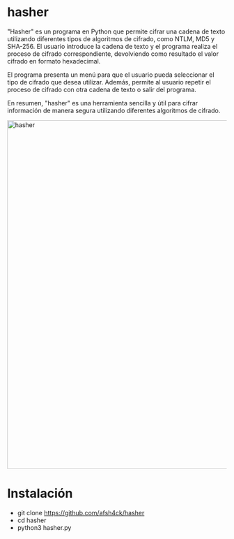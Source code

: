 # hasher
"Hasher" es un programa en Python que permite cifrar una cadena de texto utilizando diferentes tipos de algoritmos de cifrado, como NTLM, MD5 y SHA-256. El usuario introduce la cadena de texto y el programa realiza el proceso de cifrado correspondiente, devolviendo como resultado el valor cifrado en formato hexadecimal.

El programa presenta un menú para que el usuario pueda seleccionar el tipo de cifrado que desea utilizar. Además, permite al usuario repetir el proceso de cifrado con otra cadena de texto o salir del programa.

En resumen, "hasher" es una herramienta sencilla y útil para cifrar información de manera segura utilizando diferentes algoritmos de cifrado.

<img width="799" alt="hasher" src="https://github.com/afsh4ck/hasher/assets/132138425/6b9c3b26-1ca3-466b-8614-7ce541749716">

# Instalación
- git clone https://github.com/afsh4ck/hasher
- cd hasher
- python3 hasher.py
